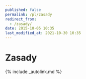 ```yaml
---
published: false
permalink: /pl/zasady
redirect_from:
  - /zasady/
date: 2015-10-05 10:35
last_modified_at: 2021-10-30 10:35
---
```


# Zasady

{% include _autolink.md %}
